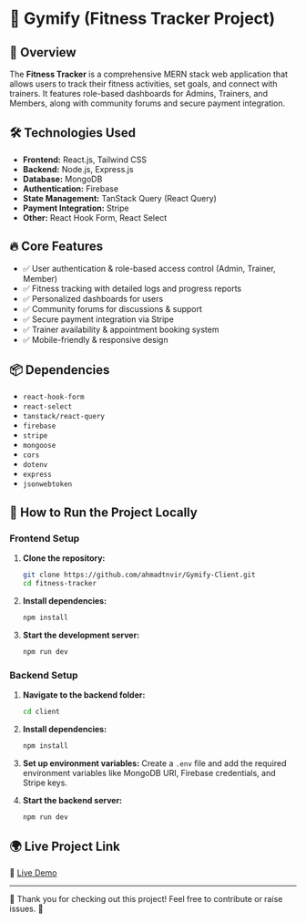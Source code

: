 # 🌟 Gymify (Fitness Tracker Project)

## 📄 Overview
The **Fitness Tracker** is a comprehensive MERN stack web application that allows users to track their fitness activities, set goals, and connect with trainers. It features role-based dashboards for Admins, Trainers, and Members, along with community forums and secure payment integration.

<!-- ## 📸 Screenshot
*(Insert a clean screenshot or a GIF showcasing the project here)* -->

## 🛠️ Technologies Used
- **Frontend:** React.js, Tailwind CSS
- **Backend:** Node.js, Express.js
- **Database:** MongoDB
- **Authentication:** Firebase
- **State Management:** TanStack Query (React Query)
- **Payment Integration:** Stripe
- **Other:** React Hook Form, React Select

## 🔥 Core Features
- ✅ User authentication & role-based access control (Admin, Trainer, Member)
- ✅ Fitness tracking with detailed logs and progress reports
- ✅ Personalized dashboards for users
- ✅ Community forums for discussions & support
- ✅ Secure payment integration via Stripe
- ✅ Trainer availability & appointment booking system
- ✅ Mobile-friendly & responsive design

## 📦 Dependencies
- `react-hook-form`
- `react-select`
- `tanstack/react-query`
- `firebase`
- `stripe`
- `mongoose`
- `cors`
- `dotenv`
- `express`
- `jsonwebtoken`

## 🏢 How to Run the Project Locally

### **Frontend Setup**
1. **Clone the repository:**
   ```bash
   git clone https://github.com/ahmadtnvir/Gymify-Client.git
   cd fitness-tracker
   ```

2. **Install dependencies:**
   ```bash
   npm install
   ```

3. **Start the development server:**
   ```bash
   npm run dev
   ```

### **Backend Setup**
1. **Navigate to the backend folder:**
   ```bash
   cd client
   ```

2. **Install dependencies:**
   ```bash
   npm install
   ```

3. **Set up environment variables:**
   Create a `.env` file and add the required environment variables like MongoDB URI, Firebase credentials, and Stripe keys.

4. **Start the backend server:**
   ```bash
   npm run dev
   ```

## 🌍 Live Project Link
🔗 [Live Demo](https://gymify-b5640.web.app/)

<!-- ## 📚 Additional Resources
- 📖 [API Documentation](https://your-api-doc-link.com)
- 💚 Community Forum Link
- 📃 Other relevant links -->

---

💪 Thank you for checking out this project! Feel free to contribute or raise issues. 🌟

